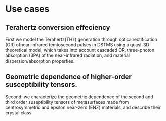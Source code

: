 # Use cases
## Terahertz conversion effeciency
First we model the Terahertz(THz) generation through opticalrectification (OR) 
ofnear-infrared femtosecond pulses in DSTMS using a quasi-3D theoretical model,
which takes into account cascaded OR, three-photon absorption (3PA) of the
near-infrared radiation, and material dispersion/absorption properties.

## Geometric dependence of higher-order susceptibility tensors.
Second: we characterize the geometric dependence of the second and third order
suseptibility tensors of metasurfaces made from centrosymmetric and epsilon
near-zero (ENZ) materials, and describe their crystal class.
